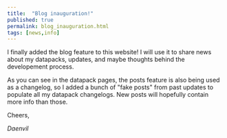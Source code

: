 ```yaml
---
title:  "Blog inauguration!"
published: true
permalink: blog_inauguration.html
tags: [news,info]
---
```


I finally added the blog feature to this website! I will use it to share news about my datapacks, updates, and maybe thoughts behind the developement process.

As you can see in the datapack pages, the posts feature is also being used as a changelog, so I added a bunch of "fake posts" from past updates to populate all my datapack changelogs. New posts will hopefully contain more info than those.

Cheers,

_Daenvil_